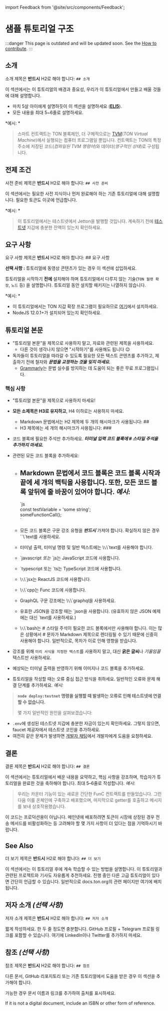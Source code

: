 import Feedback from '@site/src/components/Feedback';

# 샘플 튜토리얼 구조

:::danger
This page is outdated and will be updated soon.
See the [How to contribute](/v3/contribute/).
:::

## 소개

소개 제목은 **반드시** H2로 해야 합니다: `## 소개`

이 섹션에서는 이 튜토리얼의 배경과 중요성, 우리가 이 튜토리얼에서 만들고 배울 것들에 대해 설명합니다.

- 마치 5살 아이에게 설명하듯이 이 섹션을 설명하세요 (**[ELI5](https://www.dictionary.com/e/slang/eli5/)**).
- 모든 내용을 최대 5~6줄로 설명하세요.

\*예시: \*

> 스마트 컨트랙트는 TON 블록체인, 더 구체적으로는 [TVM](/v3/documentation/tvm/tvm-overview)(_TON Virtual Machine_)에서 실행되는 컴퓨터 프로그램일 뿐입니다. 컨트랙트는 TON의 특정 주소에 저장된 코드(_컴파일된 TVM 명령어_)와 데이터(_영구적인 상태_)로 구성됩니다.

## 전제 조건

사전 준비 제목은 **반드시** H2로 해야 합니다: `## 사전 준비`

이 섹션에서는 필요한 사전 지식이나 먼저 완료해야 하는 기존 튜토리얼에 대해 설명합니다. 필요한 토큰도 이곳에 언급합니다.

\*예시: \*

> 이 튜토리얼에서는 테스트넷에서 Jetton을 발행할 것입니다. 계속하기 전에 [테스트넷](/v3/documentation/smart-contracts/getting-started/testnet) 지갑에 충분한 잔액이 있는지 확인하세요.

## 요구 사항

요구 사항 제목은 **반드시** H2로 해야 합니다: ## 요구 사항

**선택 사항 :** 튜토리얼에 동영상 콘텐츠가 있는 경우 이 섹션에 삽입하세요.

튜토리얼을 시작하기 **전에** 설치해야 하며 튜토리얼에서 다루지 않는 기술(`TON 월렛 확장`, `노드` 등) 을 설명합니다. 튜토리얼 동안 설치할 패키지는 나열하지 않습니다.

\*예시: \*

- 이 튜토리얼에서는 TON 지갑 확장 프로그램이 필요하므로 [여기](https://chrome.google.com/webstore/detail/ton-wallet/nphplpgoakhhjchkkhmiggakijnkhfnd)에서 설치하세요.
- NodeJS 12.0.1+가 설치되어 있는지 확인하세요.

## 튜토리얼 본문

- "튜토리얼 본문"을 제목으로 사용하지 말고, 자료와 관련된 제목을 사용하세요.
  - 다른 것이 생각나지 않으면 "시작하기"를 사용해도 됩니다 😉
- 독자들이 튜토리얼을 따라갈 수 있도록 필요한 모든 텍스트 콘텐츠를 추가하고, 제출하기 전에 철자와 _**문법을 교정하는 것을 잊지 마세요.**_
  - [Grammarly](http://grammarly.com)는 문법 실수를 방지하는 데 도움이 되는 좋은 무료 프로그램입니다.

### 핵심 사항

- "튜토리얼 본문"을 제목으로 사용하지 마세요!

- **모든 소제목은 H3로 유지하고**, H4 이하로는 사용하지 마세요.
  - Markdown 문법에서는 H2 제목에 두 개의 해시마크가 사용됩니다: ##
  - H3 제목에는 세 개의 해시마크가 사용됩니다: ###

- 코드 블록에 필요한 주석만 추가하세요. _**터미널 입력 코드 블록에 # 스타일 주석을 추가하지 마세요.**_

- 관련된 모든 코드 블록을 추가하세요:
  - ## Markdown 문법에서 코드 블록은 코드 블록 시작과 끝에 세 개의 백틱을 사용합니다.  또한, 모든 코드 블록 앞뒤에 줄 바꿈이 있어야 합니다. _예시_:
    \`js  
    const testVariable = 'some string';  
    someFunctionCall();  
    \`

  - 모든 코드 블록은 구문 강조 유형을 _**반드시**_ 가져야 합니다. 확실하지 않은 경우 \`\`\\\`text를 사용하세요.

  - 터미널 출력, 터미널 명령 및 일반 텍스트에는 \\`\`\\\`text를 사용해야 합니다.

  - \`javascript *또는* `js는 JavaScript 코드에 사용합니다.

  - \`typescript 또는 `ts는 TypeScript 코드에 사용합니다.

  - \\`\`\\\`jsx는 ReactJS 코드에 사용합니다.

  - \\`\`\\\`cpp는 Func 코드에 사용합니다.

  - GraphQL 구문 강조에는 \\`\`\\\`graphql을 사용하세요.

  - 유효한 JSON을 강조할 때는 \`json을 사용합니다. (유효하지 않은 JSON 예제에는 대신 \`text를 사용하세요.)

  - \\`\`\\\`bash는 # 스타일 주석이 필요한 코드 블록에서만 사용해야 합니다. 이는 많은 상황에서 # 문자가 Markdown 제목으로 렌더링될 수 있기 때문에 신중히 사용해야 합니다. 일반적으로, 목차가 이로 인해 영향을 받습니다.

- 강조를 위해 `미리 서식을 지정한 텍스트`를 사용하지 말고, 대신 **굵은 글씨**나 _기울임꼴_ 텍스트만 사용하세요.

- 예상되는 터미널 출력을 반영하기 위해 이미지나 코드 블록을 추가하세요.

- 튜토리얼을 작성할 때는 오류 중심 접근 방식을 취하세요. 일반적인 오류와 문제 해결 단계를 추가하세요. _예시:_

> **`node deploy:testnet` 명령을 실행할 때 발생하는 오류로 인해 테스트넷에 연결할 수 없습니다.**
>
> 몇 가지 일반적인 원인을 살펴보겠습니다:

- `.env`에 생성된 테스트넷 지갑에 충분한 자금이 있는지 확인하세요. 그렇지 않으면, faucet 제공자에서 테스트넷 코인을 추가하세요.
- 여전히 같은 문제가 발생하면 [개발자 채팅](https://t.me/TonDev_eng/)에서 개발자에게 도움을 요청하세요.

>

## 결론

결론 제목은 **반드시** H2로 해야 합니다: `## 결론`

이 섹션에서는 튜토리얼에서 배운 내용을 요약하고, 핵심 사항을 강조하며, 학습자가 튜토리얼을 완료한 것을 축하해야 합니다. 최대 5–6줄로 작성합니다.
_예시_:

> 우리는 카운터 기능이 있는 새로운 간단한 FunC 컨트랙트를 만들었습니다. 그런 다음 이를 온체인에 구축하고 배포했으며, 마지막으로 getter를 호출하고 메시지를 보내 상호작용했습니다.

이 코드는 프로덕션용이 아닙니다. 메인넷에 배포하려면 토큰이 시장에 상장된 경우 전송 메서드를 비활성화하는 등 고려해야 할 몇 가지 사항이 더 있다는 점을 기억하시기 바랍니다.

>

## See Also

더 보기 제목은 **반드시** H2로 해야 합니다: `## 더 보기`

이 섹션에서는 이 튜토리얼 후에 계속 학습할 수 있는 방법을 설명합니다.
이 튜토리얼과 관련된 프로젝트와 기사도 자유롭게 추천하세요.
진행 중인 다른 고급 튜토리얼이 있다면 간단히 언급할 수 있습니다.
일반적으로 docs.ton.org의 관련 페이지만 여기에 배치됩니다.

## 저자 소개 _(선택 사항)_

저자 소개 제목은 **반드시** H2로 해야 합니다: `## 저자 소개`

짧게 작성하세요. 한 두 줄 정도면 충분합니다. GitHub 프로필 + Telegram 프로필 링크를 포함할 수 있습니다. 여기에 LinkedIn이나 Twitter를 추가하지 마세요.

## 참조 _(선택 사항)_

참조 제목은 **반드시** H2로 해야 합니다: `## 참조`

다른 문서, GitHub 리포지토리 또는 기존 튜토리얼에서 도움을 받은 경우 이 섹션을 추가해야 합니다.

가능한 경우 문서 이름과 링크를 추가하여 출처를 표시하세요.

If it is not a digital document, include an ISBN or other form of reference. <Feedback />

